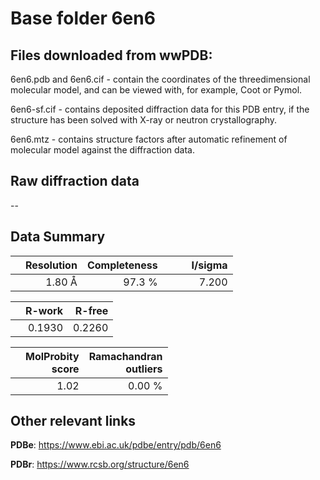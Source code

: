 # Base folder 6en6

## Files downloaded from wwPDB:

6en6.pdb and 6en6.cif - contain the coordinates of the threedimensional molecular model, and can be viewed with, for example, Coot or Pymol.

6en6-sf.cif - contains deposited diffraction data for this PDB entry, if the structure has been solved with X-ray or neutron crystallography.

6en6.mtz - contains structure factors after automatic refinement of molecular model against the diffraction data.

## Raw diffraction data

--<br> 

## Data Summary
|   | Resolution | Completeness| I/sigma |
|---|-------------:|----------------:|--------------:|
|   |1.80 Å|97.3  %|<img width=50/>7.200|

|   | **R-work**| **R-free**   
|---|-------------:|----------------:|           
||0.1930|0.2260|

|   |**MolProbity<br>score**| **Ramachandran<br>outliers** 
|---|-------------:|----------------:|
||1.02|0.00 %|

 

 

## Other relevant links 
**PDBe**:  https://www.ebi.ac.uk/pdbe/entry/pdb/6en6
 
**PDBr**: https://www.rcsb.org/structure/6en6 

